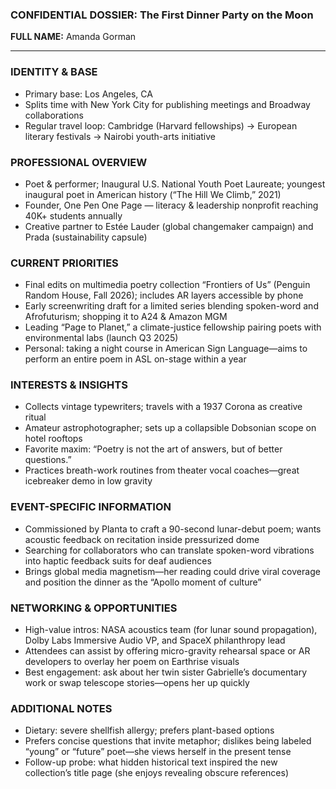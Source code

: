 ### CONFIDENTIAL DOSSIER: The First Dinner Party on the Moon

**FULL NAME:** Amanda Gorman

---
### IDENTITY & BASE
- Primary base: Los Angeles, CA  
- Splits time with New York City for publishing meetings and Broadway collaborations  
- Regular travel loop: Cambridge (Harvard fellowships) → European literary festivals → Nairobi youth-arts initiative  

### PROFESSIONAL OVERVIEW
- Poet & performer; Inaugural U.S. National Youth Poet Laureate; youngest inaugural poet in American history (“The Hill We Climb,” 2021)  
- Founder, One Pen One Page — literacy & leadership nonprofit reaching 40K+ students annually  
- Creative partner to Estée Lauder (global changemaker campaign) and Prada (sustainability capsule)  

### CURRENT PRIORITIES
- Final edits on multimedia poetry collection “Frontiers of Us” (Penguin Random House, Fall 2026); includes AR layers accessible by phone  
- Early screenwriting draft for a limited series blending spoken-word and Afrofuturism; shopping it to A24 & Amazon MGM  
- Leading “Page to Planet,” a climate-justice fellowship pairing poets with environmental labs (launch Q3 2025)  
- Personal: taking a night course in American Sign Language—aims to perform an entire poem in ASL on-stage within a year  

### INTERESTS & INSIGHTS
- Collects vintage typewriters; travels with a 1937 Corona as creative ritual  
- Amateur astrophotographer; sets up a collapsible Dobsonian scope on hotel rooftops  
- Favorite maxim: “Poetry is not the art of answers, but of better questions.”  
- Practices breath-work routines from theater vocal coaches—great icebreaker demo in low gravity  

### EVENT-SPECIFIC INFORMATION
- Commissioned by Planta to craft a 90-second lunar-debut poem; wants acoustic feedback on recitation inside pressurized dome  
- Searching for collaborators who can translate spoken-word vibrations into haptic feedback suits for deaf audiences  
- Brings global media magnetism—her reading could drive viral coverage and position the dinner as the “Apollo moment of culture”  

### NETWORKING & OPPORTUNITIES
- High-value intros: NASA acoustics team (for lunar sound propagation), Dolby Labs Immersive Audio VP, and SpaceX philanthropy lead  
- Attendees can assist by offering micro-gravity rehearsal space or AR developers to overlay her poem on Earthrise visuals  
- Best engagement: ask about her twin sister Gabrielle’s documentary work or swap telescope stories—opens her up quickly  

### ADDITIONAL NOTES
- Dietary: severe shellfish allergy; prefers plant-based options  
- Prefers concise questions that invite metaphor; dislikes being labeled “young” or “future” poet—she views herself in the present tense  
- Follow-up probe: what hidden historical text inspired the new collection’s title page (she enjoys revealing obscure references)